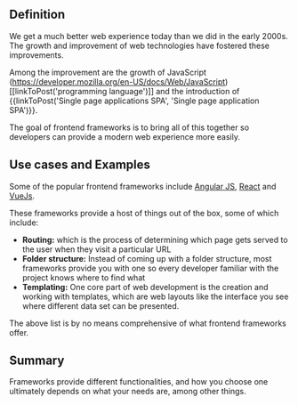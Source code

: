 ## Definition
We get a much better web experience today than we did in the early 2000s. The growth and improvement of web technologies have fostered these improvements.

Among the improvement are the growth of JavaScript (https://developer.mozilla.org/en-US/docs/Web/JavaScript) [[linkToPost('programming language')]] and the introduction of {{linkToPost('Single page applications SPA', 'Single page application SPA')}}.

The goal of frontend frameworks is to bring all of this together so developers can provide a modern web experience more easily.

## Use cases and Examples
Some of the popular frontend frameworks include [Angular JS](https://angularjs.org), [React](https://reactjs.org) and [VueJs](https://vuejs.org).

These frameworks provide a host of things out of the box, some of which include: 
- **Routing:** which is the process of determining which page gets served to the user when they visit a particular URL
- **Folder structure:** Instead of coming up with a folder structure, most frameworks provide you with one so every developer familiar with the project knows where to find what
- **Templating:** One core part of web development is the creation and working with templates, which are web layouts like the interface you see where different data set can be presented.

The above list is by no means comprehensive of what frontend frameworks offer.

## Summary
Frameworks provide different functionalities, and how you choose one ultimately depends on what your needs are, among other things.

